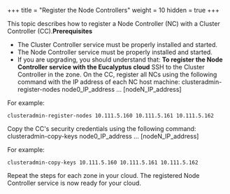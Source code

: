 +++
title = "Register the Node Controllers"
weight = 10
hidden = true
+++

This topic describes how to register a Node Controller (NC) with a Cluster Controller (CC).**Prerequisites** 

* The Cluster Controller service must be properly installed and started. 
* The Node Controller service must be properly installed and started. 
* If you are upgrading, you should understand that: 
**To register the Node Controller service with the Eucalyptus cloud** SSH to the Cluster Controller in the zone. On the CC, register all NCs using the following command with the IP address of each NC host machine: 
    clusteradmin-register-nodes node0_IP_address ... [nodeN_IP_address]

For example: 


    clusteradmin-register-nodes 10.111.5.160 10.111.5.161 10.111.5.162

Copy the CC's security credentials using the following command: 
    clusteradmin-copy-keys node0_IP_address ... [nodeN_IP_address]

For example: 


    clusteradmin-copy-keys 10.111.5.160 10.111.5.161 10.111.5.162

Repeat the steps for each zone in your cloud. The registered Node Controller service is now ready for your cloud. 

